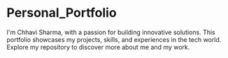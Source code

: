 # Personal_Portfolio
I'm Chhavi Sharma, with a passion for building innovative solutions. This portfolio showcases my projects, skills, and experiences in the tech world. Explore my repository to discover more about me and my work.
